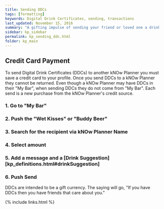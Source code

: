 ```yaml
---
title: Sending DDCs
tags: [formatting]
keywords: Digital Drink Certificates, sending, transactions
last_updated: November 15, 2016
summary: "A gifting impulse of sending your friend or loved one a drink has been made efficient on a digital, social level."
sidebar: kp_sidebar
permalink: kp_sending_ddc.html
folder: kp_main
---
```


## Credit Card Payment
To send Digital Drink Certificates (DDCs) to another kNOw Planner you must save a credit card to your profile.  Once you send DDCs to a kNOw Planner they cannot be returned.  Even though a kNOw Planner may have DDCs in their "My Bar", when sending DDCs they do not come from "My Bar".  Each send is a new purchase from the kNOw Planner's credit source.

### 1. Go to "My Bar"
### 2. Push the "Wet Kisses" or "Buddy Beer" 
### 3. Search for the recipient via kNOw Planner Name
### 4. Select amount
### 5. Add a message and a [Drink Suggestion][kp_definitions.html#drinkSuggestion]
### 6. Push Send

DDCs are intended to be a gift currency.  The saying will go, "If you have DDCs then you have friends that care about you."


{% include links.html %}
